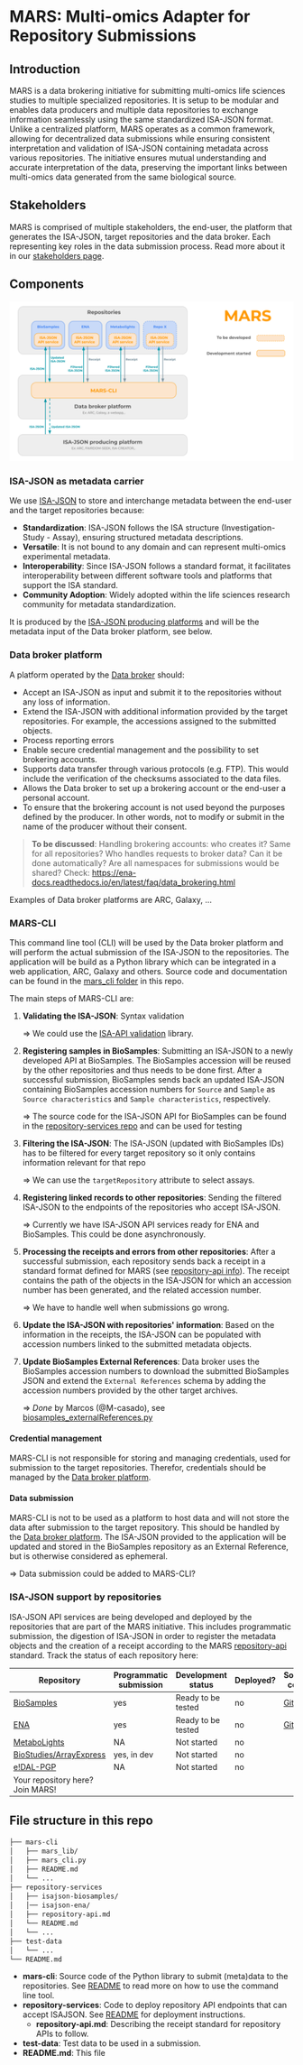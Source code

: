 # MARS: Multi-omics Adapter for Repository Submissions

## Introduction

MARS is a data brokering initiative for submitting multi-omics life sciences studies to multiple specialized repositories.
It is setup to be modular and enables data producers and multiple data repositories to exchange information seamlessly using the same standardized ISA-JSON format. Unlike a centralized platform, MARS operates as a common framework, allowing for decentralized data submissions while ensuring consistent interpretation and validation of ISA-JSON containing metadata across various repositories.
The initiative ensures mutual understanding and accurate interpretation of the data, preserving the important links between multi-omics data generated from the same biological source.

## Stakeholders

MARS is comprised of multiple stakeholders, the end-user, the platform that generates the ISA-JSON, target repositories and the data broker. Each representing key roles in the data submission process. Read more about it in our [stakeholders page](/stakeholders.md).


## Components


![MARS overview](/MARS_overview.svg)


### ISA-JSON as metadata carrier

We use [ISA-JSON](https://isatools.readthedocs.io/en/latest/isamodel.html) to store and interchange metadata between the end-user and the target repositories because:

- **Standardization**: ISA-JSON follows the ISA structure (Investigation- Study - Assay), ensuring structured metadata descriptions.
- **Versatile**: It is not bound to any domain and can represent multi-omics experimental metadata.
- **Interoperability**: Since ISA-JSON follows a standard format, it facilitates interoperability between different software tools and platforms that support the ISA standard. 
- **Community Adoption**: Widely adopted within the life sciences research community for metadata standardization.

It is produced by the [ISA-JSON producing platforms](/stakeholders.md#isa-json-producing-platforms) and will be the metadata input of the Data broker platform, see below.

### Data broker platform

A platform operated by the [Data broker](/stakeholders.md#data-broker) should:

* Accept an ISA-JSON as input and submit it to the repositories without any loss of information.
* Extend the ISA-JSON with additional information provided by the target repositories. For example, the accessions assigned to the submitted objects.
* Process reporting errors
* Enable secure credential management and the possibility to set brokering accounts.
* Supports data transfer through various protocols (e.g. FTP). This would include the verification of the checksums associated to the data files. 
* Allows the Data broker to set up a brokering account or the end-user a personal account.
* To ensure that the brokering account is not used beyond the purposes defined by the producer. In other words, not to modify or submit in the name of the producer without their consent.

> **To be discussed**:
> Handling brokering accounts: who creates it? Same for all repositories? Who handles requests to broker data? Can it be done automatically? Are all namespaces for submissions would be shared? Check: https://ena-docs.readthedocs.io/en/latest/faq/data_brokering.html


Examples of Data broker platforms are ARC, Galaxy, ...

### MARS-CLI

This command line tool (CLI) will be used by the Data broker platform and will perform the actual submission of the ISA-JSON to the repositories. The application will be build as a Python library which can be integrated in a web application, ARC, Galaxy and others. Source code and documentation can be found in the [mars_cli folder](/) in this repo.

The main steps of MARS-CLI are:

1. **Validating the ISA-JSON**: Syntax validation

    => We could use the [ISA-API validation](https://isa-tools.org/isa-api/content/validation.html) library.

2. **Registering samples in BioSamples**: Submitting an ISA-JSON to a newly developed API at BioSamples. The BioSamples accession will be reused by the other repositories and thus needs to be done first.
After a successful submission, BioSamples sends back an updated ISA-JSON containing BioSamples accession numbers for `Source` and `Sample` as `Source characteristics` and `Sample characteristics`, respectively. 

    => The source code for the ISA-JSON API for BioSamples can be found in the [repository-services repo](/repository-services/isajson-biosamples/) and can be used for testing

3. **Filtering the ISA-JSON**: The ISA-JSON (updated with BioSamples IDs) has to be filtered for every target repository so it only contains information relevant for that repo

    => We can use the `targetRepository` attribute to select assays.

4. **Registering linked records to other repositories**: Sending the filtered ISA-JSON to the endpoints of the repositories who accept ISA-JSON. 

    => Currently we have ISA-JSON API services ready for ENA and BioSamples. This could be done asynchronously.

5. **Processing the receipts and errors from other repositories**: After a successful submission, each repository sends back a receipt in a standard format defined for MARS (see [repository-api info](/repository-services/repository-api.md)). The receipt contains the path of the objects in the ISA-JSON for which an accession number has been generated, and the related accession number. 

    => We have to handle well when submissions go wrong.

6. **Update the ISA-JSON with repositories' information**: Based on the information in the receipts, the ISA-JSON can be populated with accession numbers linked to the submitted metadata objects.

7. **Update BioSamples External References**: Data broker uses the BioSamples accession numbers to download the submitted BioSamples JSON and extend the `External References` schema by adding the accession numbers provided by the other target archives.

    => *Done* by Marcos (@M-casado), see [biosamples_externalReferences.py](mars-cli/mars_lib/biosamples_external_references.py)


#### Credential management

MARS-CLI is not responsible for storing and managing credentials, used for submission to the target repositories. Therefor, credentials should be managed by the [Data broker platform](#data-broker-platform).


#### Data submission

MARS-CLI is not to be used as a platform to host data and will not store the data after submission to the target repository. This should be handled by the [Data broker platform](#data-broker-platform). The ISA-JSON provided to the application will be updated and stored in the BioSamples repository as an External Reference, but is otherwise considered as ephemeral.

=> Data submission could be added to MARS-CLI?

### ISA-JSON support by repositories

ISA-JSON API services are being developed and deployed by the repositories that are part of the MARS initiative. This includes programmatic submission, the digestion of ISA-JSON in order to register the metadata objects and the creation of a receipt according to the MARS [repository-api](/repository-services/repository-api.md) standard.
 Track the status of each repository here:

| Repository | Programmatic submission | Development status | Deployed? | Source code |
|---|---|---|---|---|
| [BioSamples](https://www.ebi.ac.uk/biosamples/) | yes | Ready to be tested | no | [GitHub](repository-services/isajson-biosamples) |
| [ENA](https://www.ebi.ac.uk/ena/browser/) | yes | Ready to be tested | no | [GitHub](repository-services/isajson-json) |
| [MetaboLights](https://www.ebi.ac.uk/metabolights/) | NA | Not started | no |  |
| [BioStudies/ArrayExpress](https://www.ebi.ac.uk/biostudies/arrayexpress) | yes, in dev | Not started | no |  |
| [e!DAL-PGP](https://edal-pgp.ipk-gatersleben.de/) | NA | Not started | no |  |
| Your repository here? Join MARS!  |

## File structure in this repo

```
├── mars-cli
│   ├── mars_lib/
│   ├── mars_cli.py
│   ├── README.md
│   └── ...
├── repository-services
│   ├── isajson-biosamples/
│   │── isajson-ena/
│   ├── repository-api.md
│   └── README.md
│   └── ...
├── test-data
│   └── ...
└── README.md
```

- **mars-cli**: Source code of the Python library to submit (meta)data to the repositories. See [README](/mars-cli/README.md) to read more on how to use the command line tool.
- **repository-services**: Code to deploy repository API endpoints that can accept ISAJSON. See [README](/repository-services/README.md) for deployment instructions. 
    - **repository-api.md**: Describing the receipt standard for repository APIs to follow.
- **test-data**: Test data to be used in a submission.
- **README.md**: This file
